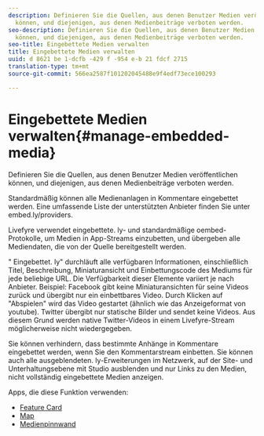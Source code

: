 ```yaml
---
description: Definieren Sie die Quellen, aus denen Benutzer Medien veröffentlichen
  können, und diejenigen, aus denen Medienbeiträge verboten werden.
seo-description: Definieren Sie die Quellen, aus denen Benutzer Medien veröffentlichen
  können, und diejenigen, aus denen Medienbeiträge verboten werden.
seo-title: Eingebettete Medien verwalten
title: Eingebettete Medien verwalten
uuid: d 8621 be 1-dcfb -429 f -954 e-b 21 fdcf 2715
translation-type: tm+mt
source-git-commit: 566ea2587f101202045488e9f4edf73ece100293

---
```



# Eingebettete Medien verwalten{#manage-embedded-media}

Definieren Sie die Quellen, aus denen Benutzer Medien veröffentlichen können, und diejenigen, aus denen Medienbeiträge verboten werden.

Standardmäßig können alle Medienanlagen in Kommentare eingebettet werden. Eine umfassende Liste der unterstützten Anbieter finden Sie unter embed.ly/providers.

Livefyre verwendet eingebettete. ly- und standardmäßige oembed-Protokolle, um Medien in App-Streams einzubetten, und übergeben alle Mediendaten, die von der Quelle bereitgestellt werden.

" Eingebettet. ly" durchläuft alle verfügbaren Informationen, einschließlich Titel, Beschreibung, Miniaturansicht und Einbettungscode des Mediums für jede beliebige URL. Die Verfügbarkeit dieser Elemente variiert je nach Anbieter. Beispiel: Facebook gibt keine Miniaturansichten für seine Videos zurück und übergibt nur ein einbettbares Video. Durch Klicken auf "Abspielen" wird das Video gestartet (ähnlich wie das Anzeigeformat von youtube). Twitter übergibt nur statische Bilder und sendet keine Videos. Aus diesem Grund werden native Twitter-Videos in einem Livefyre-Stream möglicherweise nicht wiedergegeben.

Sie können verhindern, dass bestimmte Anhänge in Kommentare eingebettet werden, wenn Sie den Kommentarstream einbetten. Sie können auch alle ausgeblendeten. ly-Erweiterungen im Netzwerk, auf der Site- und Unterhaltungsebene mit Studio ausblenden und nur Links zu den Medien, nicht vollständig eingebettete Medien anzeigen.

Apps, die diese Funktion verwenden:

* [Feature Card](/help/using/c-about-apps/c-feature-card-app/c-feature-card-app.md#c_feature_card_app)
* [Map](/help/using/c-about-apps/c-map-app/c-map-app.md#c_map_app)
* [Medienpinnwand](/help/using/c-about-apps/c-media-wall-app/c-media-wall-app.md#c_media_wall_app)

